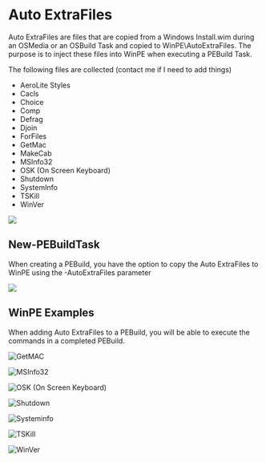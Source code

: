 # Auto ExtraFiles

Auto ExtraFiles are files that are copied from a Windows Install.wim during an OSMedia or an OSBuild Task and copied to WinPE\AutoExtraFiles.  The purpose is to inject these files into WinPE when executing a PEBuild Task.

The following files are collected \(contact me if I need to add things\)

* AeroLite Styles
* Cacls
* Choice
* Comp
* Defrag
* Djoin
* ForFiles
* GetMac
* MakeCab
* MSInfo32
* OSK \(On Screen Keyboard\)
* Shutdown
* SystemInfo
* TSKill
* WinVer

![](../../../.gitbook/assets/2018-10-15_0-29-42.png)

##  New-PEBuildTask

When creating a PEBuild, you have the option to copy the Auto ExtraFiles to WinPE using the -AutoExtraFiles parameter

![](../../../.gitbook/assets/2018-10-15_0-34-35.png)

## WinPE Examples

When adding Auto ExtraFiles to a PEBuild, you will be able to execute the commands in a completed PEBuild.  


![GetMAC](../../../.gitbook/assets/2018-10-16_1-31-51.png)

![MSInfo32](../../../.gitbook/assets/2018-10-15_0-31-08.png)

![OSK \(On Screen Keyboard\)](../../../.gitbook/assets/2018-10-15_0-31-38.png)

![Shutdown](../../../.gitbook/assets/2018-10-16_1-30-09.png)

![Systeminfo](../../../.gitbook/assets/2018-10-16_1-30-35.png)

![TSKill](../../../.gitbook/assets/2018-10-16_1-31-07.png)

![WinVer](../../../.gitbook/assets/2018-10-16_1-31-28.png)

